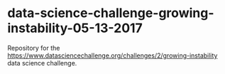 # data-science-challenge-growing-instability-05-13-2017
Repository for the https://www.datasciencechallenge.org/challenges/2/growing-instability data science challenge.
